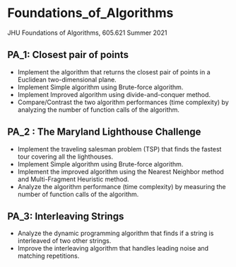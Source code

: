 # Foundations_of_Algorithms
JHU Foundations of Algorithms, 605.621 Summer 2021

## PA_1:  Closest pair of points
* Implement the algorithm that returns the closest pair of points in a Euclidean two-dimensional plane.
* Implement Simple algorithm using Brute-force algorithm.
* Implement Improved algorithm using divide-and-conquer method. 
* Compare/Contrast the two algorithm performances (time complexity) by analyzing the number of function calls of the algorithm. 

## PA_2 : The Maryland Lighthouse Challenge
* Implement the traveling salesman problem (TSP) that finds the fastest tour covering all the lighthouses.
* Implement Simple algorithm using Brute-force algorithm.
* Implement the improved algorithm using the Nearest Neighbor method and Multi-Fragment Heuristic method. 
* Analyze the algorithm performance (time complexity) by measuring the number of function calls of the algorithm. 

## PA_3: Interleaving Strings
* Analyze the dynamic programming algorithm that finds if a string is interleaved of two other strings.
* Improve the interleaving algorithm that handles leading noise and matching repetitions.


